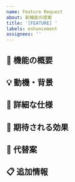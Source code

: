 ```yaml
---
name: Feature Request
about: 新機能の提案
title: '[FEATURE] '
labels: enhancement
assignees: ''
---
```


## 🚀 機能の概要
<!-- 提案する新機能の内容を簡潔に説明してください -->

## 💡 動機・背景
<!-- なぜこの機能が必要なのか、どのような問題を解決するのかを記載してください -->

## 📝 詳細な仕様
<!-- 機能の詳細な仕様を記載してください -->

## 🎯 期待される効果
<!-- この機能によって得られる効果やメリットを記載してください -->

## 🔄 代替案
<!-- 他に考えられる解決策があれば記載してください -->

## 📋 追加情報
<!-- その他、機能提案に関連する情報があれば記載してください -->
